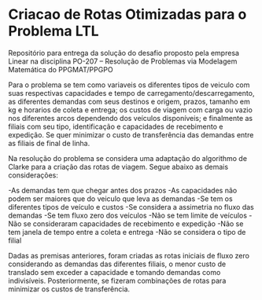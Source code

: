 # Criacao de Rotas Otimizadas para o Problema LTL
Repositório para entrega da solução do desafio proposto pela empresa Linear na disciplina PO-207 – Resolução de Problemas via Modelagem Matemática do PPGMAT/PPGPO

Para o problema se tem como variaveis os diferentes tipos de veiculo com suas respectivas capacidades e tempo de carregamento/descarregamento, as diferentes demandas com seus destinos e origem, prazos, tamanho em kg e horarios de coleta e entrega; os custos de viagem com carga ou vazio nos diferentes arcos dependendo dos veículos disponíveis; e finalmente as filiais com seu tipo, identificação e capacidades de recebimento e expedição. Se quer minimizar o custo de transferência das demandas entre as filiais de final de linha.

Na resolução do problema se considera uma adaptação do algorithmo de Clarke para a criação das rotas de viagem. Segue abaixo as demais considerações:

-As demandas tem que chegar antes dos prazos
-As capacidades não podem ser maiores que do veiculo que leva as demandas
-Se tem os diferentes tipos de veículo e custos
-Se considera a assimetria no fluxo das demandas
-Se tem fluxo zero dos veículos
-Não se tem limite de veículos
-Não se consideraram capacidades de recebimento e expedição
-Não se tem janela de tempo entre a coleta e entrega
-Não se considera o tipo de filial


Dadas as premisas anteriores, foram criadas as rotas iniciais de fluxo zero considerando as demandas das diferentes filiais, o menor custo de translado sem exceder a capacidade e tomando demandas como indivisíveis. Posteriormente, se fizeram combinações de rotas para minimizar os custos de transferência.
